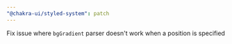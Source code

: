 ```yaml
---
"@chakra-ui/styled-system": patch
---
```


Fix issue where `bgGradient` parser doesn't work when a position is specified
